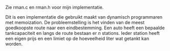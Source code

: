 Zie rman.c en rman.h voor mijn implementatie.

Dit is een implementatie die gebruikt maakt van dynamisch programmaren met memoization.
De probleemstelling is het vinden van de meest goedkoopste route naar een eindbestemming.
Een auto heeft een bepaalde tankcapaciteit en langs de route bestaan er $n$ stations.
Ieder station heeft een eigen prijs en een limiet op de hoeveelheid liter wat getankt kan worden.
